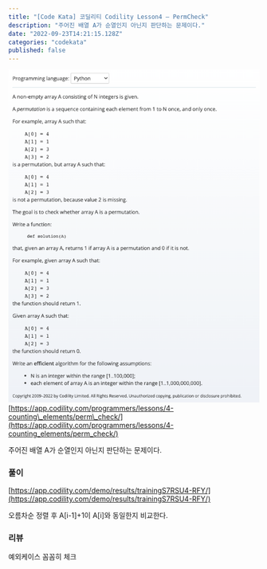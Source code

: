 ```yaml
---
title: "[Code Kata] 코딜리티 Codility Lesson4 — PermCheck"
description: "주어진 배열 A가 순열인지 아닌지 판단하는 문제이다."
date: "2022-09-23T14:21:15.128Z"
categories: "codekata"
published: false
---
```


![image](./asset-1.png)
[https://app.codility.com/programmers/lessons/4-counting\_elements/perm\_check/](https://app.codility.com/programmers/lessons/4-counting_elements/perm_check/)

주어진 배열 A가 순열인지 아닌지 판단하는 문제이다.

### 풀이

[https://app.codility.com/demo/results/trainingS7RSU4-RFY/](https://app.codility.com/demo/results/trainingS7RSU4-RFY/)

오름차순 정렬 후 A\[i-1\]+1이 A\[i\]와 동일한지 비교한다.

### 리뷰

예외케이스 꼼꼼히 체크
